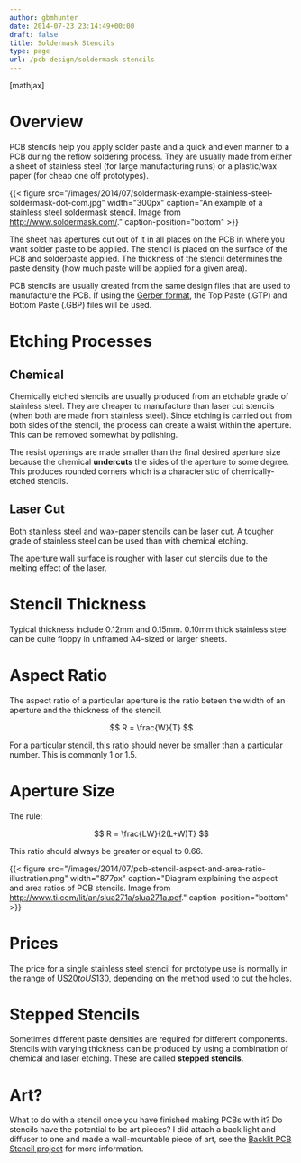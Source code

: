 ```yaml
---
author: gbmhunter
date: 2014-07-23 23:14:49+00:00
draft: false
title: Soldermask Stencils
type: page
url: /pcb-design/soldermask-stencils
---
```


[mathjax]

# Overview

PCB stencils help you apply solder paste and a quick and even manner to a PCB during the reflow soldering process. They are usually made from either a sheet of stainless steel (for large manufacturing runs) or a plastic/wax paper (for cheap one off prototypes).

{{< figure src="/images/2014/07/soldermask-example-stainless-steel-soldermask-dot-com.jpg" width="300px" caption="An example of a stainless steel soldermask stencil. Image from http://www.soldermask.com/." caption-position="bottom" >}}

The sheet has apertures cut out of it in all places on the PCB in where you want solder paste to be applied. The stencil is placed on the surface of the PCB and solderpaste applied. The thickness of the stencil determines the paste density (how much paste will be applied for a given area).

PCB stencils are usually created from the same design files that are used to manufacture the PCB. If using the [Gerber format](http://blog.mbedded.ninja/pcb-design/pcb-data-formats#gerber-files), the Top Paste (.GTP) and Bottom Paste (.GBP) files will be used.

# Etching Processes

## Chemical

Chemically etched stencils are usually produced from an etchable grade of stainless steel. They are cheaper to manufacture than laser cut stencils (when both are made from stainless steel). Since etching is carried out from both sides of the stencil, the process can create a waist within the aperture. This can be removed somewhat by polishing.

The resist openings are made smaller than the final desired aperture size because the chemical **undercuts** the sides of the aperture to some degree. This produces rounded corners which is a characteristic of chemically-etched stencils.

## Laser Cut

Both stainless steel and wax-paper stencils can be laser cut. A tougher grade of stainless steel can be used than with chemical etching.

The aperture wall surface is rougher with laser cut stencils due to the melting effect of the laser.

# Stencil Thickness

Typical thickness include 0.12mm and 0.15mm. 0.10mm thick stainless steel can be quite floppy in unframed A4-sized or larger sheets.

# Aspect Ratio

The aspect ratio of a particular aperture is the ratio beteen the width of an aperture and the thickness of the stencil.

$$ R = \frac{W}{T} $$

For a particular stencil, this ratio should never be smaller than a particular number. This is commonly 1 or 1.5.

# Aperture Size

The rule:

$$ R = \frac{LW}{2(L+W)T} $$

This ratio should always be greater or equal to 0.66.

{{< figure src="/images/2014/07/pcb-stencil-aspect-and-area-ratio-illustration.png" width="877px" caption="Diagram explaining the aspect and area ratios of PCB stencils. Image from http://www.ti.com/lit/an/slua271a/slua271a.pdf." caption-position="bottom" >}}

# Prices

The price for a single stainless steel stencil for prototype use is normally in the range of US$20 to US$130, depending on the method used to cut the holes.

# Stepped Stencils

Sometimes different paste densities are required for different components. Stencils with varying thickness can be produced by using a combination of chemical and laser etching. These are called **stepped stencils**.

# Art?

What to do with a stencil once you have finished making PCBs with it? Do stencils have the potential to be art pieces? I did attach a back light and diffuser to one and made a wall-mountable piece of art, see the [Backlit PCB Stencil project](http://blog.mbedded.ninja/electronics/projects/backlit-pcb-stencil) for more information.
